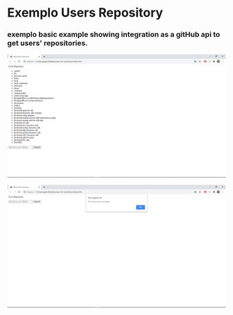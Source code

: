 # Exemplo Users Repository

### exemplo basic example showing integration as a gitHub api to get users' repositories.

![Result](https://github.com/Gabriel-Oliveira55/user-lits-repository/blob/master/screenshot/list_user_repository.png)

![Result_02](https://github.com/Gabriel-Oliveira55/user-lits-repository/blob/master/screenshot/not_value_user_name.png)
